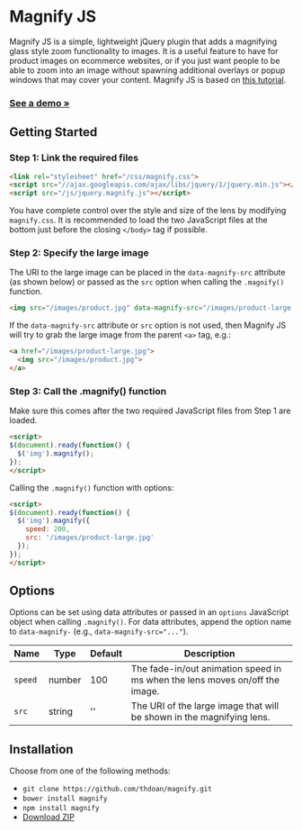 # Magnify JS

Magnify JS is a simple, lightweight jQuery plugin that adds a magnifying glass style zoom functionality to images. It is a useful feature to have for product images on ecommerce websites, or if you just want people to be able to zoom into an image without spawning additional overlays or popup windows that may cover your content. Magnify JS is based on [this tutorial](http://thecodeplayer.com/walkthrough/magnifying-glass-for-images-using-jquery-and-css3).

### [See a demo &raquo;](http://thdoan.github.io/magnify/demo.html)

## Getting Started

### Step 1: Link the required files

```html
<link rel="stylesheet" href="/css/magnify.css">
<script src="//ajax.googleapis.com/ajax/libs/jquery/1/jquery.min.js"></script>
<script src="/js/jquery.magnify.js"></script>
```

You have complete control over the style and size of the lens by modifying `magnify.css`. It is recommended to load the two JavaScript files at the bottom just before the closing `</body>` tag if possible.

### Step 2: Specify the large image

The URI to the large image can be placed in the `data-magnify-src` attribute (as shown below) or passed as the `src` option when calling the `.magnify()` function.

```html
<img src="/images/product.jpg" data-magnify-src="/images/product-large.jpg">
```

If the `data-magnify-src` attribute or `src` option is not used, then Magnify JS will try to grab the large image from the parent `<a>` tag, e.g.:

```html
<a href="/images/product-large.jpg">
  <img src="/images/product.jpg">
</a>
```

### Step 3: Call the .magnify() function

Make sure this comes after the two required JavaScript files from Step 1 are loaded.

```html
<script>
$(document).ready(function() {
  $('img').magnify();
});
</script>
```

Calling the `.magnify()` function with options:

```html
<script>
$(document).ready(function() {
  $('img').magnify({
    speed: 200,
    src: '/images/product-large.jpg'
  });
});
</script>
```

## Options

Options can be set using data attributes or passed in an `options` JavaScript object when calling `.magnify()`. For data attributes, append the option name to `data-magnify-` (e.g., `data-magnify-src="..."`).

Name    | Type   | Default | Description
--------| ------ | ------- | -----------
`speed` | number | 100     | The fade-in/out animation speed in ms when the lens moves on/off the image.
`src`   | string | ''      | The URI of the large image that will be shown in the magnifying lens.

## Installation

Choose from one of the following methods:

- `git clone https://github.com/thdoan/magnify.git`
- `bower install magnify`
- `npm install magnify`
- [Download ZIP](https://github.com/thdoan/magnify/archive/master.zip)
